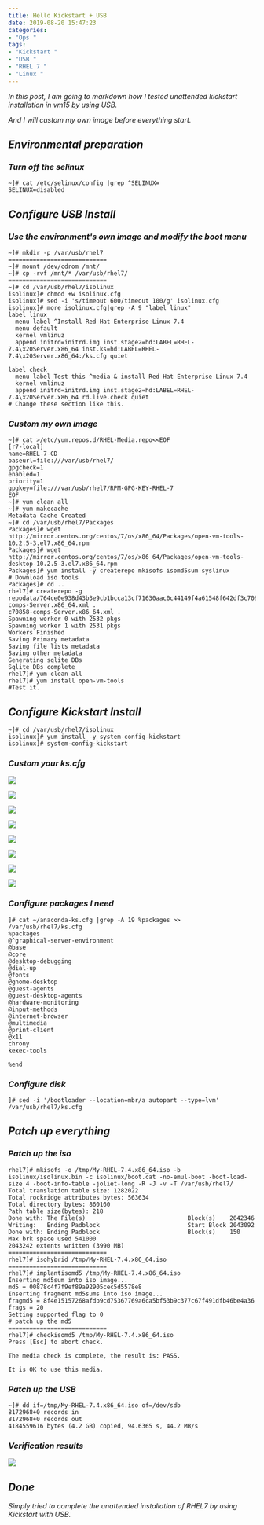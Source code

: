 ```yaml
---
title: Hello Kickstart + USB
date: 2019-08-20 15:47:23
categories:
- "Ops "
tags:
- "Kickstart "
- "USB "
- "RHEL 7 "
- "Linux "
---
```


*In this post, I am going to markdown how I tested unattended kickstart installation in vm15 by using USB.*

*And I will custom my own image before everything start.*

## *Environmental preparation*

### *Turn off the selinux*

``` nohighlight
~]# cat /etc/selinux/config |grep ^SELINUX=
SELINUX=disabled
```

 ## *Configure USB Install*

### *Use the environment's own image and modify the boot menu*

``` nohighlight
~]# mkdir -p /var/usb/rhel7 
============================
~]# mount /dev/cdrom /mnt/
~]# cp -rvf /mnt/* /var/usb/rhel7/
============================
~]# cd /var/usb/rhel7/isolinux
isolinux]# chmod +w isolinux.cfg
isolinux]# sed -i 's/timeout 600/timeout 100/g' isolinux.cfg
isolinux]# more isolinux.cfg|grep -A 9 "label linux"
label linux
  menu label ^Install Red Hat Enterprise Linux 7.4
  menu default
  kernel vmlinuz
  append initrd=initrd.img inst.stage2=hd:LABEL=RHEL-7.4\x20Server.x86_64 inst.ks=hd:LABEL=RHEL-7.4\x20Server.x86_64:/ks.cfg quiet

label check
  menu label Test this ^media & install Red Hat Enterprise Linux 7.4
  kernel vmlinuz
  append initrd=initrd.img inst.stage2=hd:LABEL=RHEL-7.4\x20Server.x86_64 rd.live.check quiet
# Change these section like this.
```

### *Custom my own image*

``` nohighlight
~]# cat >/etc/yum.repos.d/RHEL-Media.repo<<EOF
[r7-local]
name=RHEL-7-CD
baseurl=file:///var/usb/rhel7/
gpgcheck=1
enabled=1
priority=1
gpgkey=file:///var/usb/rhel7/RPM-GPG-KEY-RHEL-7
EOF
~]# yum clean all
~]# yum makecache
Metadata Cache Created
~]# cd /var/usb/rhel7/Packages
Packages]# wget http://mirror.centos.org/centos/7/os/x86_64/Packages/open-vm-tools-10.2.5-3.el7.x86_64.rpm
Packages]# wget http://mirror.centos.org/centos/7/os/x86_64/Packages/open-vm-tools-desktop-10.2.5-3.el7.x86_64.rpm
Packages]# yum install -y createrepo mkisofs isomd5sum syslinux
# Download iso tools
Packages]# cd ..
rhel7]# createrepo -g repodata/764ce0e938d43b3e9cb1bcca13cf71630aac0c44149f4a61548f642df3c70858-comps-Server.x86_64.xml .
c70858-comps-Server.x86_64.xml .
Spawning worker 0 with 2532 pkgs
Spawning worker 1 with 2531 pkgs
Workers Finished
Saving Primary metadata
Saving file lists metadata
Saving other metadata
Generating sqlite DBs
Sqlite DBs complete
rhel7]# yum clean all
rhel7]# yum install open-vm-tools
#Test it.
```

## *Configure Kickstart Install*

```nohighlight
~]# cd /var/usb/rhel7/isolinux
isolinux]# yum install -y system-config-kickstart
isolinux]# system-config-kickstart
```

### *Custom your ks.cfg*

![](https://i.loli.net/2019/08/18/NiJG2l7BSgHyvWe.png)

![](https://i.loli.net/2019/08/22/aSnE7IZXBuiNdPC.jpg)

![](https://i.loli.net/2019/08/18/K1WNP4OGlFILhCS.png)

![](https://i.loli.net/2019/08/18/GFX76hIsiwB9AzO.png)

![](https://i.loli.net/2019/08/18/VcaJwYrvNjkhDOF.png)

![](https://i.loli.net/2019/08/20/YzJ91PCfjvQFKs2.jpg)

![](https://i.loli.net/2019/08/18/KCMOzcEbmnIoT9t.png)

![](https://i.loli.net/2019/08/20/mXZ4EavRCtbV6F9.jpg)

### *Configure packages I need*

```nohighlight
]# cat ~/anaconda-ks.cfg |grep -A 19 %packages >> /var/usb/rhel7/ks.cfg
%packages
@^graphical-server-environment
@base
@core
@desktop-debugging
@dial-up
@fonts
@gnome-desktop
@guest-agents
@guest-desktop-agents
@hardware-monitoring
@input-methods
@internet-browser
@multimedia
@print-client
@x11
chrony
kexec-tools

%end
```

### *Configure disk*

```nohighlight
]# sed -i '/bootloader --location=mbr/a autopart --type=lvm' /var/usb/rhel7/ks.cfg
```

## *Patch up everything*

### *Patch up the iso*

```nohighlight
rhel7]# mkisofs -o /tmp/My-RHEL-7.4.x86_64.iso -b isolinux/isolinux.bin -c isolinux/boot.cat -no-emul-boot -boot-load-size 4 -boot-info-table -joliet-long -R -J -v -T /var/usb/rhel7/
Total translation table size: 1282022
Total rockridge attributes bytes: 563634
Total directory bytes: 860160
Path table size(bytes): 218
Done with: The File(s)                             Block(s)    2042346
Writing:   Ending Padblock                         Start Block 2043092
Done with: Ending Padblock                         Block(s)    150
Max brk space used 541000
2043242 extents written (3990 MB)
============================
rhel7]# isohybrid /tmp/My-RHEL-7.4.x86_64.iso 
============================
rhel7]# implantisomd5 /tmp/My-RHEL-7.4.x86_64.iso 
Inserting md5sum into iso image...
md5 = 00878c4f7f9ef89a92905cec5d5578e8
Inserting fragment md5sums into iso image...
fragmd5 = 8f4e15157268afdb9cd75367769a6ca5bf53b9c377c67f491dfb46be4a36
frags = 20
Setting supported flag to 0
# patch up the md5
============================
rhel7]# checkisomd5 /tmp/My-RHEL-7.4.x86_64.iso 
Press [Esc] to abort check.

The media check is complete, the result is: PASS.

It is OK to use this media.
```

### *Patch up the USB*

```nohighlight
~]# dd if=/tmp/My-RHEL-7.4.x86_64.iso of=/dev/sdb
8172968+0 records in
8172968+0 records out
4184559616 bytes (4.2 GB) copied, 94.6365 s, 44.2 MB/s
```

### *Verification results*

![](https://i.loli.net/2019/08/24/QvB4SdpCb9Y6D1c.png)

## *Done*

*Simply tried to complete the unattended installation of RHEL7 by using Kickstart with USB.*
